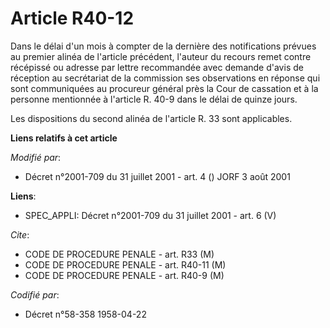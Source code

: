 # Article R40-12

Dans le délai d'un mois à compter de la dernière des notifications prévues au premier alinéa de l'article précédent, l'auteur
du recours remet contre récépissé ou adresse par lettre recommandée avec demande d'avis de réception au secrétariat de la
commission ses observations en réponse qui sont communiquées au procureur général près la Cour de cassation et à la personne
mentionnée à l'article R. 40-9 dans le délai de quinze jours.

Les dispositions du second alinéa de l'article R. 33 sont applicables.

**Liens relatifs à cet article**

_Modifié par_:

  - Décret n°2001-709 du 31 juillet 2001 - art. 4 () JORF 3 août 2001

**Liens**:

  - SPEC_APPLI: Décret n°2001-709 du 31 juillet 2001 - art. 6 (V)

_Cite_:

  - CODE DE PROCEDURE PENALE - art. R33 (M)
  - CODE DE PROCEDURE PENALE - art. R40-11 (M)
  - CODE DE PROCEDURE PENALE - art. R40-9 (M)

_Codifié par_:

  - Décret n°58-358 1958-04-22

